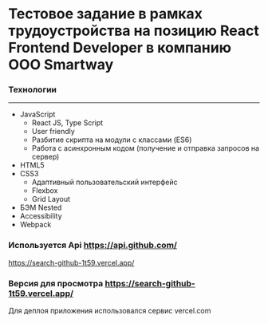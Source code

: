 # **Тестовое задание в рамках трудоустройства на позицию React Frontend Developer в компанию ООО Smartway**


### **Технологии**
***
* JavaScript
  * React JS, Type Script
  * User friendly
  * Разбитие скрипта на модули с классами (ES6)
  * Работа с асинхронным кодом (получение и отправка запросов на сервер)
* HTML5
* CSS3
  * Адаптивный пользовательский интерфейс
  * Flexbox
  * Grid Layout
* БЭМ Nested
* Accessibility
* Webpack

### **Используется Api https://api.github.com/**

https://search-github-1t59.vercel.app/

### **Версия для просмотра https://search-github-1t59.vercel.app/**
Для деплоя приложения использовался сервис vercel.com
